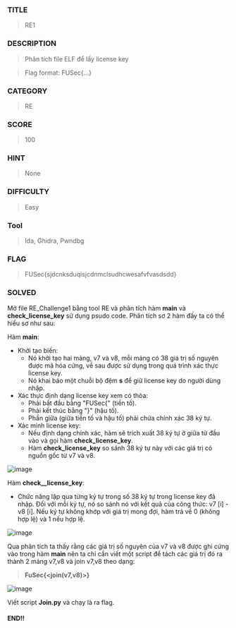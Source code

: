 ### TITLE
>RE1
### DESCRIPTION
> Phân tích file ELF để lấy license key


> Flag format: FUSec{...}

### CATEGORY
>RE
### SCORE
>100
### HINT
>None
### DIFFICULTY
>Easy

### Tool
> Ida, Ghidra, Pwndbg
### FLAG
>FUSec{sjdcnksduqisjcdnmclsudhcwesafvfvasdsdd}
### SOLVED
Mở file RE_Challenge1 bằng tool RE và phân tích hàm __main__ và __check_license_key__ sử dụng psudo code. Phân tích sơ 2 hàm đấy ta có thể hiểu sơ như sau:

Hàm __main__:
  - Khởi tạo biến:
    - Nó khởi tạo hai mảng, v7 và v8, mỗi mảng có 38 giá trị số nguyên được mã hóa cứng, về sau được sử dụng trong quá trình xác thực license key.
    - Nó khai báo một chuỗi bộ đệm __s__ để giữ license key do người dùng nhập.
  - Xác thực định dạng license key xem có thỏa:
    - Phải bắt đầu bằng "FUSec{" (tiền tố).
    - Phải kết thúc bằng "}" (hậu tố).
    - Phần giữa (giữa tiền tố và hậu tố) phải chứa chính xác 38 ký tự.
  - Xác minh license key:
    - Nếu định dạng chính xác, hàm sẽ trích xuất 38 ký tự ở giữa từ đầu vào và gọi hàm __check_license_key__.
    - Hàm __check_license_key__ so sánh 38 ký tự này với các giá trị có nguồn gốc từ v7 và v8.

![image](https://github.com/user-attachments/assets/6b7f7517-7bb0-428c-b045-a7844d94b3e6)

Hàm __check__license_key__:
  - Chức năng lặp qua từng ký tự trong số 38 ký tự trong license key đã nhập. Đối với mỗi ký tự, nó so sánh nó với kết quả của công thức: v7 [i] - v8 [i]. Nếu ký tự không khớp với giá trị mong đợi, hàm trả về 0 (không hợp lệ) và 1 nếu hợp lệ.

![image](https://github.com/user-attachments/assets/30768489-f8dd-4df4-a54e-8c38d2bd286d)

Qua phân tích ta thấy rằng các giá trị số nguyên của v7 và v8 được ghi cứng vào trong hàm __main__ nên ta chỉ cần viết một script để tách các giá trị đó ra thành 2 mảng v7,v8 và join v7,v8 theo dạng: 
> __FuSec{<join(v7,v8)>}__

![image](https://github.com/user-attachments/assets/6a0c45c1-6b73-4371-9fe4-e09029fd4047)

Viết script __Join.py__ và chạy là ra flag.
#### END!!
